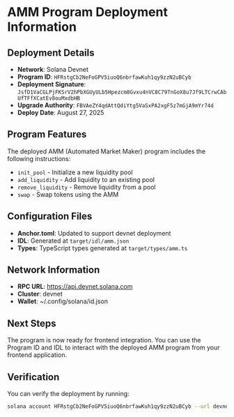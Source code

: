 # AMM Program Deployment Information

## Deployment Details
- **Network**: Solana Devnet
- **Program ID**: `HFRstgCb2NeFoGPV5iuoQ6nbrfawKuh1qy9zzN2uBCyb`
- **Deployment Signature**: `JsfD1VaCGLPjFKSrV2hPbXGUyULb5Hpezcm8Gvxu4nVC8C79TnGoX8u7Jf9LTCrwCAbUfTFfXCatEv8ouMxdbHB`
- **Upgrade Authority**: `FBVAeZY4qdAttQdiYtg5VaSxPA2xgF5z7mGjA9mYr74d`
- **Deploy Date**: August 27, 2025

## Program Features
The deployed AMM (Automated Market Maker) program includes the following instructions:
- `init_pool` - Initialize a new liquidity pool
- `add_liquidity` - Add liquidity to an existing pool
- `remove_liquidity` - Remove liquidity from a pool
- `swap` - Swap tokens using the AMM

## Configuration Files
- **Anchor.toml**: Updated to support devnet deployment
- **IDL**: Generated at `target/idl/amm.json`
- **Types**: TypeScript types generated at `target/types/amm.ts`

## Network Information
- **RPC URL**: https://api.devnet.solana.com
- **Cluster**: devnet
- **Wallet**: ~/.config/solana/id.json

## Next Steps
The program is now ready for frontend integration. You can use the Program ID and IDL to interact with the deployed AMM program from your frontend application.

## Verification
You can verify the deployment by running:
```bash
solana account HFRstgCb2NeFoGPV5iuoQ6nbrfawKuh1qy9zzN2uBCyb --url devnet
```

